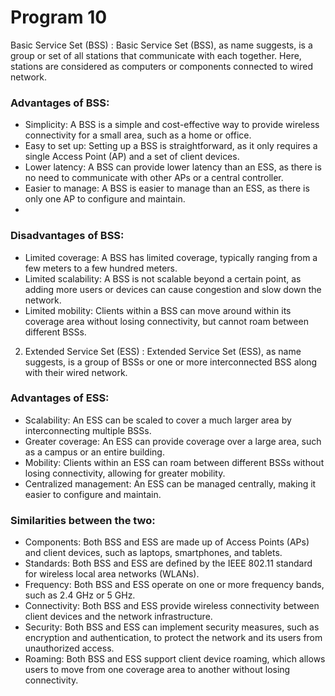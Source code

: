 # Program 10

Basic Service Set (BSS) : Basic Service Set (BSS), as name suggests, is a group or set of all stations that communicate with each together. Here, stations are considered as computers or components connected to wired network.
 
### **Advantages of BSS:**
* Simplicity: A BSS is a simple and cost-effective way to provide wireless connectivity for a small area, such as a home or office.
* Easy to set up: Setting up a BSS is straightforward, as it only requires a single Access Point (AP) and a set of client devices.
* Lower latency: A BSS can provide lower latency than an ESS, as there is no need to communicate with other APs or a central controller.
* Easier to manage: A BSS is easier to manage than an ESS, as there is only one AP to configure and maintain.
* 
### **Disadvantages of BSS:**
* Limited coverage: A BSS has limited coverage, typically ranging from a few meters to a few hundred meters.
* Limited scalability: A BSS is not scalable beyond a certain point, as adding more users or devices can cause congestion and slow down the network.
* Limited mobility: Clients within a BSS can move around within its coverage area without losing connectivity, but cannot roam between different BSSs.
2. Extended Service Set (ESS) : Extended Service Set (ESS), as name suggests, is a group of BSSs or one or more interconnected BSS along with their wired network.
  
### **Advantages of ESS:**
* Scalability: An ESS can be scaled to cover a much larger area by interconnecting multiple BSSs.
* Greater coverage: An ESS can provide coverage over a large area, such as a campus or an entire building.
* Mobility: Clients within an ESS can roam between different BSSs without losing connectivity, allowing for greater mobility.
* Centralized management: An ESS can be managed centrally, making it easier to configure and maintain.
 
### **Similarities between the two:**
* Components: Both BSS and ESS are made up of Access Points (APs) and client devices, such as laptops, smartphones, and tablets.
* Standards: Both BSS and ESS are defined by the IEEE 802.11 standard for wireless local area networks (WLANs).
* Frequency: Both BSS and ESS operate on one or more frequency bands, such as 2.4 GHz or 5 GHz.
* Connectivity: Both BSS and ESS provide wireless connectivity between client devices and the network infrastructure.
* Security: Both BSS and ESS can implement security measures, such as encryption and authentication, to protect the network and its users from unauthorized access.
* Roaming: Both BSS and ESS support client device roaming, which allows users to move from one coverage area to another without losing connectivity.
